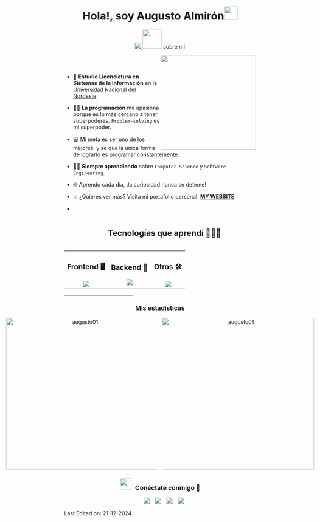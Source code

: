 <h1 align="center">Hola!, soy  Augusto Almirón<img src="https://media.giphy.com/media/hvRJCLFzcasrR4ia7z/giphy.gif" width="35"></h1>
<p align="center">
<a href="https://github.com/DenverCoder1/readme-typing-svg">
  <img src="https://readme-typing-svg.herokuapp.com?font=Time+New+Roman&color=%23C8BE25&size=25&center=true&vCenter=true&width=1000&height=100&lines=%F0%9F%92%BB+Desarrollador+Web;%F0%9F%8E%93+Estudiante+de+Licenciatura+en+Sistemas+de+Información+UNNE;%F0%9F%9A%80+Siempre+buscando+aprender+cosas+nuevas+!;%F0%9F%94%A5+Intentando+ser+Fullstack;%E2%9C%A8+Escribo+código,+no+pidas+que+funcione;%F0%9F%A4%96+%22Funcionaba+ayer,+no+sé+qué+pasó%22;%F0%9F%92%80+Debugger+por+deporte;%F0%9F%8E%AE+Ctrl%2BC%2C+Ctrl%2BV+es+mi+superpoder;%F0%9F%A4%AF+Chat+GPT,+%3F+¿Qué+es+eso%3F+🫤;😔+Lo+acepto,+no+sé+centrar+un+div;%F0%9F%91%A6+Hincha+del+mas+grande+💙+%F0%9F%92%9B;Sin+el+mate,+no+programo+!+🧉+%28ni+tampoco+vivo%29;" />
</a>

<picture>
  <img src="https://raw.githubusercontent.com/7oSkaaa/7oSkaaa/main/Images/about_me.gif" width="50px">
	sobre mi 
</picture>


<picture> <img align="right" src="https://github.com/7oSkaaa/7oSkaaa/blob/main/Images/Right_Side.gif?raw=true" width = 250px></picture>

<br><br>

- :school: **Estudio Licenciatura en Sistemas de la Información** en la [Universidad Nacional del Nordeste](https://www.unne.edu.ar/)  
- :technologist: **La programación** me apasiona porque es lo más cercano a tener superpoderes. `Problem-solving` es mi superpoder.  
- :computer: Mi meta es ser uno de los mejores, y sé que la única forma de lograrlo es programar constantemente. 
- :student: **Siempre aprendiendo** sobre `Computer Science` y `Software Engineering`.  
- :nerd_face: Aprendo cada día, ¡la curiosidad nunca se detiene!  
- :boom: ¿Quieres ver más? Visita mi portafolio personal: [**MY WEBSITE**](https://aalmironportafolio.netlify.app/)

- <br>
<div id="user-content-toc">
  <ul align="center">
    <summary><h2 style="display: inline-block">Tecnologías que aprendí 👨🏻‍💻</h2></summary>
  </ul>
</div>

<!-- Tecnologías aprendidas (Frontend, Backend, Otros) -->
<table>
  <tr>
    <td align="center">
      <!-- Frontend Technologies -->
      <h3>Frontend 🖥️</h3>
      <a href="https://skillicons.dev">
        <img src="https://skillicons.dev/icons?i=html,css,javascript,bootstrap,react,redux,tailwind,ts,nextjs,vscode&perline=7" />
      </a>
    </td>
    <td align="center">
      <!-- Backend Technologies -->
      <h3>Backend 🔧</h3>
      <a href="https://skillicons.dev">
	<img src="https://skillicons.dev/icons?i=nodejs,express,mongodb,mysql,postgres,java,python,mssql,api-rest&perline=7" />
      </a>
    </td>
    <td align="center">
      <!-- Otros Technologies -->
      <h3>Otros 🛠️</h3>
      <a href="https://skillicons.dev">
        <img src="https://skillicons.dev/icons?i=git,docker,linux,figma,github,postman,cpp,discord&perline=7" />
      </a>
    </td>
  </tr>
</table>

<hr width="36%" >

<!-- Estadísticas de GitHub -->
<h3 align="center">Mis estadísticas</h3>
<div align="center" style="display: flex; justify-content: center; gap: 10px;">
  <!-- Gráfico de lenguajes más usados -->
  <img src="https://github-readme-stats.vercel.app/api/top-langs?username=augusto01&show_icons=true&theme=dark&locale=en&layout=compact" alt="augusto01" width="400" />
  <!-- Gráfico de estadísticas generales -->
  <img src="https://github-readme-stats.vercel.app/api?username=augusto01&show_icons=true&theme=dark&locale=en" alt="augusto01" width="400" />
</div>

<h3 align="center" > <img src="https://media.giphy.com/media/iY8CRBdQXODJSCERIr/giphy.gif" width="30" height="30" style="margin-right: 10px;">Conéctate conmigo 🤝 </h3>

<p align="center">

 <div align="center"  class="icons-social" style="margin-left: 10px;">
    <a style="margin-left: 10px;" target="_blank" href="https://www.linkedin.com/in/augustoalmiron1">
        <img src="https://img.icons8.com/doodle/40/000000/linkedin--v2.png"></a>
    <a style="margin-left: 10px;" target="_blank" href="https://github.com/augusto01">
        <img src="https://img.icons8.com/doodle/40/000000/github--v1.png"></a>
    <a style="margin-left: 10px;" target="_blank" href="https://instagram.com/augusto.alm02">
        <img src="https://img.icons8.com/doodle/40/000000/instagram-new--v2.png"></a>
    <a style="margin-left: 10px;" target="_blank" href="https://twitter.com/Augusto23082">
        <img src="https://img.icons8.com/doodle/1x/twitter-squared--v2.png" ></a>
</div>


</p>

Last Edited on: 21-12-2024
